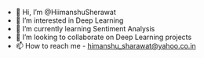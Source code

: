 - 👋 Hi, I’m @HiimanshuSherawat
- 👀 I’m interested in Deep Learning
- 🌱 I’m currently learning Sentiment Analysis
- 💞️ I’m looking to collaborate on Deep Learning projects
- 📫 How to reach me - himanshu_sharawat@yahoo.co.in

<!---
HiimanshuSherawat/HiimanshuSherawat is a ✨ special ✨ repository because its `README.md` (this file) appears on your GitHub profile.
You can click the Preview link to take a look at your changes.
--->
